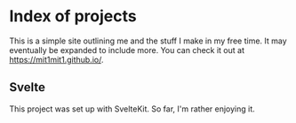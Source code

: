 # Index of projects

This is a simple site outlining me and the stuff I make in my free time. It may eventually be expanded to include more. You can check it out at https://mit1mit1.github.io/.

## Svelte

This project was set up with SvelteKit. So far, I'm rather enjoying it.
